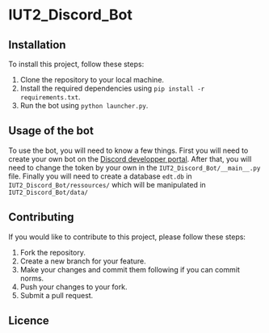 # IUT2_Discord_Bot

## Installation

To install this project, follow these steps:

1. Clone the repository to your local machine.
2. Install the required dependencies using `pip install -r requirements.txt`.
3. Run the bot using `python launcher.py`.

## Usage of the bot
To use the bot, you will need to know a few things. 
First you will need to create your own bot on the [Discord developper portal](https://discord.com/developers/docs/intro).
After that, you will need to change the token by your own in the `IUT2_Discord_Bot/__main__.py` file. Finally you will need to create a database `edt.db` in `IUT2_Discord_Bot/ressources/` which will be manipulated in `IUT2_Discord_Bot/data/`

## Contributing

If you would like to contribute to this project, please follow these steps:

1. Fork the repository.
2. Create a new branch for your feature.
3. Make your changes and commit them following if you can commit norms.
4. Push your changes to your fork.
5. Submit a pull request.

## Licence


